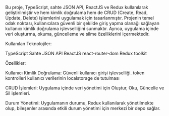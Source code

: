 Bu proje, TypeScript, sahte JSON API, ReactJS ve Redux kullanılarak geliştirilmiştir ve hem kimlik doğrulama hem de CRUD (Create, Read, Update, Delete) işlemlerini uygulamak için tasarlanmıştır. Projenin temel odak noktası, kullanıcılara güvenli bir şekilde giriş yapma olanağı sağlayan kullanıcı kimlik doğrulama işlevselliğini sunmaktır. Ayrıca, uygulama içinde veri oluşturma, okuma, güncelleme ve silme özelliklerini içermektedir.

Kullanılan Teknolojiler:

TypeScript
Sahte JSON API
ReactJS
react-router-dom
Redux toolkit

Özellikler:

Kullanıcı Kimlik Doğrulama:
Güvenli kullanıcı girişi işlevselliği.
token kontrolleri
kullanıcı verilerinin localstorage de tutulması

CRUD İşlemleri:
Uygulama içinde veri yönetimi için Oluştur, Oku, Güncelle ve Sil işlemleri.

Durum Yönetimi:
Uygulamanın durumu, Redux kullanılarak yönetilmekte olup, bileşenler arasında etkili durum yönetimi için merkezi bir depo sağlar.
